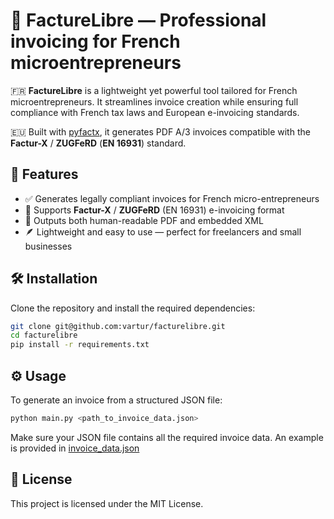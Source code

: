 # 📄 FactureLibre — Professional invoicing for French microentrepreneurs

🇫🇷 **FactureLibre** is a lightweight yet powerful tool tailored for French microentrepreneurs. It streamlines invoice
creation while ensuring full compliance with French tax laws and European e-invoicing standards.

🇪🇺 Built with [pyfactx](https://github.com/vartur/pyfactx), it generates PDF A/3 invoices compatible with the **Factur-X** / **ZUGFeRD** (**EN 16931**)
standard.

## 🚀 Features

* ✅ Generates legally compliant invoices for French micro-entrepreneurs
* 🧾 Supports **Factur-X** / **ZUGFeRD** (EN 16931) e-invoicing format
* 📎 Outputs both human-readable PDF and embedded XML
* 🪶 Lightweight and easy to use — perfect for freelancers and small businesses

## 🛠️ Installation

Clone the repository and install the required dependencies:

```bash
git clone git@github.com:vartur/facturelibre.git
cd facturelibre
pip install -r requirements.txt
```

## ⚙️ Usage

To generate an invoice from a structured JSON file:

```bash
python main.py <path_to_invoice_data.json>
```

Make sure your JSON file contains all the required invoice data. An example is provided
in [invoice_data.json](./invoice_data.json)

## 📜 License

This project is licensed under the MIT License.
